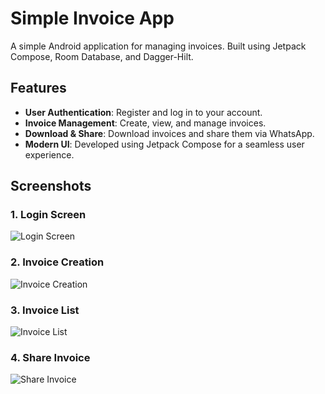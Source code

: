 # Simple Invoice App

A simple Android application for managing invoices. Built using Jetpack Compose, Room Database, and Dagger-Hilt.

## Features

- **User Authentication**: Register and log in to your account.
- **Invoice Management**: Create, view, and manage invoices.
- **Download & Share**: Download invoices and share them via WhatsApp.
- **Modern UI**: Developed using Jetpack Compose for a seamless user experience.

## Screenshots

### 1. Login Screen

![Login Screen](./screenshots/login_screen.png)

### 2. Invoice Creation

![Invoice Creation](./screenshots/invoice_creation.png)

### 3. Invoice List

![Invoice List](./screenshots/invoice_list.png)

### 4. Share Invoice

![Share Invoice](./screenshots/share_invoice.png)
